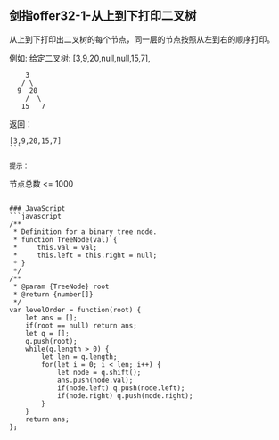 ## 剑指offer32-1-从上到下打印二叉树

从上到下打印出二叉树的每个节点，同一层的节点按照从左到右的顺序打印。

例如:
给定二叉树: [3,9,20,null,null,15,7],
```
    3
   / \
  9  20
    /  \
   15   7
```   
返回：
```
[3,9,20,15,7]
``` 

提示：
```
节点总数 <= 1000
```

### JavaScript
```javascript
/**
 * Definition for a binary tree node.
 * function TreeNode(val) {
 *     this.val = val;
 *     this.left = this.right = null;
 * }
 */
/**
 * @param {TreeNode} root
 * @return {number[]}
 */
var levelOrder = function(root) {
    let ans = [];
    if(root == null) return ans;    
    let q = [];
    q.push(root);
    while(q.length > 0) {
        let len = q.length;
        for(let i = 0; i < len; i++) {
            let node = q.shift();
            ans.push(node.val);
            if(node.left) q.push(node.left);
            if(node.right) q.push(node.right);
        }        
    }
    return ans;
};
```
